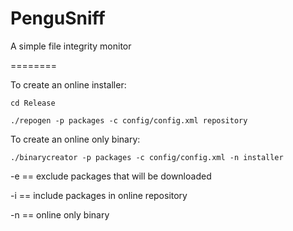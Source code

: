 PenguSniff
==========

A simple file integrity monitor


========

To create an online installer:

`cd Release`

`./repogen -p packages -c config/config.xml repository`

To create an online only binary:

`./binarycreator -p packages -c config/config.xml -n installer`


-e == exclude packages that will be downloaded

-i == include packages in online repository

-n == online only binary
